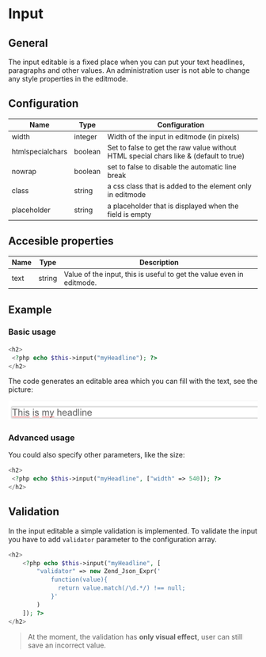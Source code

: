 # Input

## General

The input editable is a fixed place when you can put your text headlines, paragraphs and other values. 
An administration user is not able to change any style properties in the editmode. 

## Configuration

| Name             | Type    | Configuration                                                                         |
|------------------|---------|---------------------------------------------------------------------------------------|
| width            | integer | Width of the input in editmode (in pixels)                                            |
| htmlspecialchars | boolean | Set to false to get the raw value without HTML special chars like & (default to true) |
| nowrap           | boolean | set to false to disable the automatic line break                                      |
| class            | string  | a css class that is added to the element only in editmode                             |
| placeholder      | string  | a placeholder that is displayed when the field is empty                               |

## Accesible properties

| Name | Type   | Description                                                           |
|------|--------|-----------------------------------------------------------------------|
| text | string | Value of the input, this is useful to get the value even in editmode. |

## Example 

### Basic usage 

```php
<h2>
 <?php echo $this->input("myHeadline"); ?>
</h2>
```

The code generates an editable area which you can fill with the text, see the picture:

![Inpute preview in the backend](../../img/input_backend_preview.png)

### Advanced usage

You could also specify other parameters, like the size:

```php
<h2>
 <?php echo $this->input("myHeadline", ["width" => 540]); ?>
</h2>
```

## Validation

In the input editable a simple validation is implemented. 
To validate the input you have to add `validator` parameter to the configuration array. 

```php
<h2>
    <?php echo $this->input("myHeadline", [
        "validator" => new Zend_Json_Expr('
            function(value){
              return value.match(/\d.*/) !== null;
            }'
        )
    ]); ?>
</h2>
```

> At the moment, the validation has **only visual effect**, user can still save an incorrect value. 
